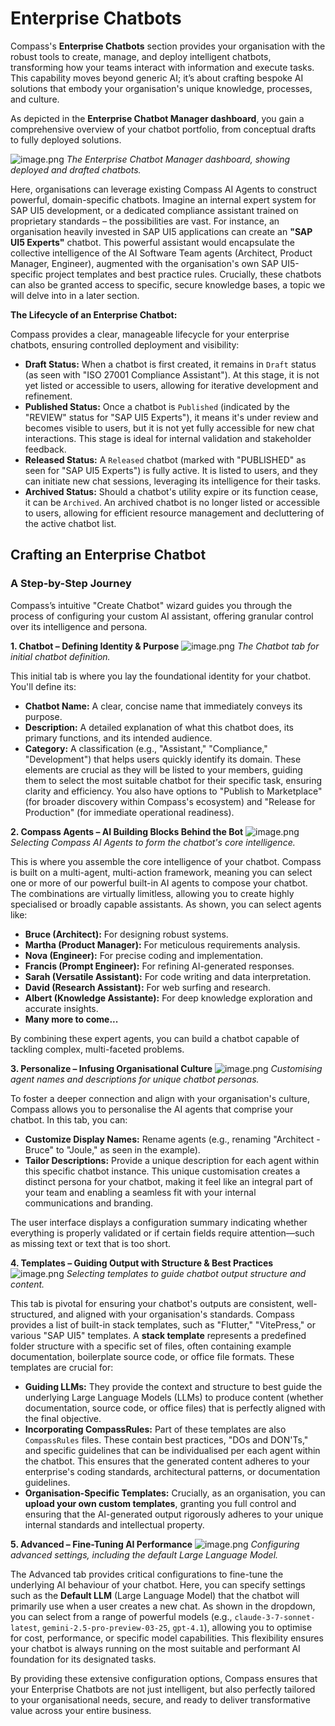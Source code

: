 # Enterprise Chatbots

Compass's **Enterprise Chatbots** section provides your organisation with the robust tools to create, manage, and deploy intelligent chatbots, transforming how your teams interact with information and execute tasks. This capability moves beyond generic AI; it’s about crafting bespoke AI solutions that embody your organisation's unique knowledge, processes, and culture.

As depicted in the **Enterprise Chatbot Manager dashboard**, you gain a comprehensive overview of your chatbot portfolio, from conceptual drafts to fully deployed solutions.

![image.png](./assets/chatbots.png)
*The Enterprise Chatbot Manager dashboard, showing deployed and drafted chatbots.*

Here, organisations can leverage existing Compass AI Agents to construct powerful, domain-specific chatbots. Imagine an internal expert system for SAP UI5 development, or a dedicated compliance assistant trained on proprietary standards – the possibilities are vast. For instance, an organisation heavily invested in SAP UI5 applications can create an **"SAP UI5 Experts"** chatbot. This powerful assistant would encapsulate the collective intelligence of the AI Software Team agents (Architect, Product Manager, Engineer), augmented with the organisation's own SAP UI5-specific project templates and best practice rules. Crucially, these chatbots can also be granted access to specific, secure knowledge bases, a topic we will delve into in a later section.

**The Lifecycle of an Enterprise Chatbot:**

Compass provides a clear, manageable lifecycle for your enterprise chatbots, ensuring controlled deployment and visibility:

  * **Draft Status:** When a chatbot is first created, it remains in `Draft` status (as seen with "ISO 27001 Compliance Assistant"). At this stage, it is not yet listed or accessible to users, allowing for iterative development and refinement.
  * **Published Status:** Once a chatbot is `Published` (indicated by the "REVIEW" status for "SAP UI5 Experts"), it means it's under review and becomes visible to users, but it is not yet fully accessible for new chat interactions. This stage is ideal for internal validation and stakeholder feedback.
  * **Released Status:** A `Released` chatbot (marked with "PUBLISHED" as seen for "SAP UI5 Experts") is fully active. It is listed to users, and they can initiate new chat sessions, leveraging its intelligence for their tasks.
  * **Archived Status:** Should a chatbot's utility expire or its function cease, it can be `Archived`. An archived chatbot is no longer listed or accessible to users, allowing for efficient resource management and decluttering of the active chatbot list.

## **Crafting an Enterprise Chatbot**
### A Step-by-Step Journey

Compass’s intuitive "Create Chatbot" wizard guides you through the process of configuring your custom AI assistant, offering granular control over its intelligence and persona.

**1. Chatbot – Defining Identity & Purpose**
![image.png](./assets/chatbot-tab1.png)
*The Chatbot tab for initial chatbot definition.*

This initial tab is where you lay the foundational identity for your chatbot. You'll define its:

  * **Chatbot Name:** A clear, concise name that immediately conveys its purpose.
  * **Description:** A detailed explanation of what this chatbot does, its primary functions, and its intended audience.
  * **Category:** A classification (e.g., "Assistant," "Compliance," "Development") that helps users quickly identify its domain.
    These elements are crucial as they will be listed to your members, guiding them to select the most suitable chatbot for their specific task, ensuring clarity and efficiency. You also have options to "Publish to Marketplace" (for broader discovery within Compass's ecosystem) and "Release for Production" (for immediate operational readiness).

**2. Compass Agents – AI Building Blocks Behind the Bot**
![image.png](./assets/chatbot-tab2.png)
*Selecting Compass AI Agents to form the chatbot's core intelligence.*

This is where you assemble the core intelligence of your chatbot. Compass is built on a multi-agent, multi-action framework, meaning you can select one or more of our powerful built-in AI agents to compose your chatbot. The combinations are virtually limitless, allowing you to create highly specialised or broadly capable assistants. As shown, you can select agents like:

  * **Bruce (Architect):** For designing robust systems.
  * **Martha (Product Manager):** For meticulous requirements analysis.
  * **Nova (Engineer):** For precise coding and implementation.
  * **Francis (Prompt Engineer):** For refining AI-generated responses.
  * **Sarah (Versatile Assistant):** For code writing and data interpretation.
  * **David (Research Assistant):** For web surfing and research.
  * **Albert (Knowledge Assistante):** For deep knowledge exploration and accurate insights.
  * **Many more to come...**

By combining these expert agents, you can build a chatbot capable of tackling complex, multi-faceted problems.

**3. Personalize – Infusing Organisational Culture**
![image.png](./assets/chatbot-tab3.png)
*Customising agent names and descriptions for unique chatbot personas.*

To foster a deeper connection and align with your organisation's culture, Compass allows you to personalise the AI agents that comprise your chatbot. In this tab, you can:

  * **Customize Display Names:** Rename agents (e.g., renaming "Architect - Bruce" to "Joule," as seen in the example).
  * **Tailor Descriptions:** Provide a unique description for each agent within this specific chatbot instance.
    This unique customisation creates a distinct persona for your chatbot, making it feel like an integral part of your team and enabling a seamless fit with your internal communications and branding.

The user interface displays a configuration summary indicating whether everything is properly validated or if certain fields require attention—such as missing text or text that is too short.

**4. Templates – Guiding Output with Structure & Best Practices**
![image.png](./assets/chatbot-tab4.png)
*Selecting templates to guide chatbot output structure and content.*

This tab is pivotal for ensuring your chatbot's outputs are consistent, well-structured, and aligned with your organisation's standards. Compass provides a list of built-in stack templates, such as "Flutter," "VitePress," or various "SAP UI5" templates. A **stack template** represents a predefined folder structure with a specific set of files, often containing example documentation, boilerplate source code, or office file formats. These templates are crucial for:

  * **Guiding LLMs:** They provide the context and structure to best guide the underlying Large Language Models (LLMs) to produce content (whether documentation, source code, or office files) that is perfectly aligned with the final objective.
  * **Incorporating CompassRules:** Part of these templates are also `CompassRules` files. These contain best practices, "DOs and DON'Ts," and specific guidelines that can be individualised per each agent within the chatbot. This ensures that the generated content adheres to your enterprise's coding standards, architectural patterns, or documentation guidelines.
  * **Organisation-Specific Templates:** Crucially, as an organisation, you can **upload your own custom templates**, granting you full control and ensuring that the AI-generated output rigorously adheres to your unique internal standards and intellectual property.

**5. Advanced – Fine-Tuning AI Performance**
![image.png](./assets/chatbot-tab5.png)
*Configuring advanced settings, including the default Large Language Model.*

The Advanced tab provides critical configurations to fine-tune the underlying AI behaviour of your chatbot. Here, you can specify settings such as the **Default LLM** (Large Language Model) that the chatbot will primarily use when a user creates a new chat. As shown in the dropdown, you can select from a range of powerful models (e.g., `claude-3-7-sonnet-latest`, `gemini-2.5-pro-preview-03-25`, `gpt-4.1`), allowing you to optimise for cost, performance, or specific model capabilities. This flexibility ensures your chatbot is always running on the most suitable and performant AI foundation for its designated tasks.

By providing these extensive configuration options, Compass ensures that your Enterprise Chatbots are not just intelligent, but also perfectly tailored to your organisational needs, secure, and ready to deliver transformative value across your entire business.